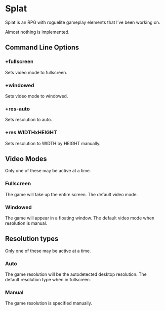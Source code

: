 # Splat
Splat is an RPG with roguelite gameplay elements that I’ve been working on.

Almost nothing is implemented.

## Command Line Options
### +fullscreen
Sets video mode to fullscreen.

### +windowed
Sets video mode to windowed.

### +res-auto
Sets resolution to auto.

### +res WIDTHxHEIGHT
Sets resolution to WIDTH by HEIGHT manually.

## Video Modes
Only one of these may be active at a time.

### Fullscreen
The game will take up the entire screen. The default video mode.

### Windowed
The game will appear in a floating window. The default video mode when
resolution is manual.

## Resolution types
Only one of these may be active at a time.

### Auto
The game resolution will be the autodetected desktop resolution. The default
resolution type when in fullscreen.

### Manual
The game resolution is specified manually.
